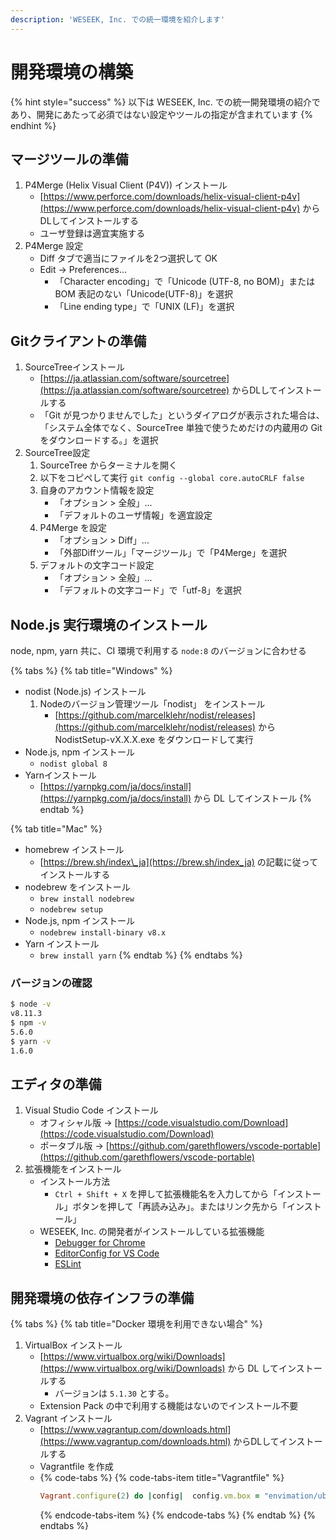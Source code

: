 ```yaml
---
description: 'WESEEK, Inc. での統一環境を紹介します'
---
```


# 開発環境の構築

{% hint style="success" %}
以下は WESEEK, Inc. での統一開発環境の紹介であり、開発にあたって必須ではない設定やツールの指定が含まれています
{% endhint %}

## マージツールの準備

1. P4Merge \(Helix Visual Client \(P4V\)\) インストール
   * [https://www.perforce.com/downloads/helix-visual-client-p4v](https://www.perforce.com/downloads/helix-visual-client-p4v) からDLしてインストールする
   * ユーザ登録は適宜実施する
2. P4Merge 設定
   * Diff タブで適当にファイルを2つ選択して OK
   * Edit -&gt; Preferences...
     * 「Character encoding」で「Unicode \(UTF-8, no BOM\)」または BOM 表記のない「Unicode\(UTF-8\)」を選択
     * 「Line ending type」で「UNIX \(LF\)」を選択

## Gitクライアントの準備

1. SourceTreeインストール
   * [https://ja.atlassian.com/software/sourcetree](https://ja.atlassian.com/software/sourcetree) からDLしてインストールする
   * 「Git が見つかりませんでした」というダイアログが表示された場合は、「システム全体でなく、SourceTree 単独で使うためだけの内蔵用の Git をダウンロードする。」を選択
2. SourceTree設定
   1. SourceTree からターミナルを開く
   2. 以下をコピペして実行 `git config --global core.autoCRLF false`
   3. 自身のアカウント情報を設定
      * 「オプション &gt; 全般」...
      * 「デフォルトのユーザ情報」を適宜設定
   4. P4Merge を設定
      * 「オプション &gt; Diff」...
      * 「外部Diffツール」「マージツール」で「P4Merge」を選択
   5. デフォルトの文字コード設定
      * 「オプション &gt; 全般」...
      * 「デフォルトの文字コード」で「utf-8」を選択

## Node.js 実行環境のインストール

node, npm, yarn 共に、CI 環境で利用する `node:8` のバージョンに合わせる

{% tabs %}
{% tab title="Windows" %}
* nodist \(Node.js\) インストール
  1. Nodeのバージョン管理ツール「nodist」 をインストール
     * [https://github.com/marcelklehr/nodist/releases](https://github.com/marcelklehr/nodist/releases) から NodistSetup-vX.X.X.exe をダウンロードして実行
* Node.js, npm インストール
  * `nodist global 8`
* Yarnインストール
  * [https://yarnpkg.com/ja/docs/install](https://yarnpkg.com/ja/docs/install) から DL してインストール
{% endtab %}

{% tab title="Mac" %}
* homebrew インストール
  * [https://brew.sh/index\_ja](https://brew.sh/index_ja) の記載に従ってインストールする
* nodebrew をインストール
  * `brew install nodebrew`
  * `nodebrew setup`
* Node.js, npm インストール
  * `nodebrew install-binary v8.x`
* Yarn インストール
  * `brew install yarn`
{% endtab %}
{% endtabs %}

### バージョンの確認

```bash
$ node -v
v8.11.3
$ npm -v
5.6.0
$ yarn -v
1.6.0
```

## エディタの準備

1. Visual Studio Code インストール
   * オフィシャル版 → [https://code.visualstudio.com/Download](https://code.visualstudio.com/Download)
   * ポータブル版 → [https://github.com/garethflowers/vscode-portable](https://github.com/garethflowers/vscode-portable)
2. 拡張機能をインストール
   * インストール方法
     * `Ctrl + Shift + X` を押して拡張機能名を入力してから「インストール」ボタンを押して「再読み込み」。またはリンク先から「インストール」
   * WESEEK, Inc. の開発者がインストールしている拡張機能
     * [Debugger for Chrome](https://marketplace.visualstudio.com/items?itemName=msjsdiag.debugger-for-chrome)
     * [EditorConfig for VS Code](https://marketplace.visualstudio.com/items?itemName=EditorConfig.EditorConfig)
     * [ESLint](https://marketplace.visualstudio.com/items?itemName=dbaeumer.vscode-eslint) 

## 開発環境の依存インフラの準備

{% tabs %}
{% tab title="Docker 環境を利用できない場合" %}
1. VirtualBox インストール
   * [https://www.virtualbox.org/wiki/Downloads](https://www.virtualbox.org/wiki/Downloads) から DL してインストールする
     * バージョンは `5.1.30` とする。
   * Extension Pack の中で利用する機能はないのでインストール不要
2. Vagrant インストール
   * [https://www.vagrantup.com/downloads.html](https://www.vagrantup.com/downloads.html) からDLしてインストールする
   * Vagrantfile を作成
   * {% code-tabs %}
     {% code-tabs-item title="Vagrantfile" %}
     ```ruby
     Vagrant.configure(2) do |config|  config.vm.box = "envimation/ubuntu-xenial-docker"  #### provision  ### change mirror (activate if you need)  #config.vm.provision "shell", inline: <<-SHELL  #  sed -i.bak -e "s%http://archive.ubuntu.com/ubuntu/%http://ftp.iij.ad.jp/pub/linux/ubuntu/archive/%g" /etc/apt/sources.list  #SHELL  ### install apt packages  config.vm.provision "shell", preserve_order: true, inline: <<-SHELL    apt-get update && apt-get install -q -y tmux git nano less  SHELL  ### clone git  config.vm.provision "shell", privileged: false, inline: <<-SHELL    git clone https://github.com/weseek/growi-docker-compose  SHELL  ## port forwarding  # MongoDB  config.vm.network "forwarded_port", guest: 27017, host: 27017, host_ip: "127.0.0.1"  # Redis  config.vm.network "forwarded_port", guest: 6379, host: 6379, host_ip: "127.0.0.1"  # ElasticSearch  config.vm.network "forwarded_port", guest: 9200, host: 9200, host_ip: "127.0.0.1"  # elasticsearch-head  config.vm.network "forwarded_port", guest: 9100, host: 9100, host_ip: "127.0.0.1"  # Provider Options  config.vm.provider "virtualbox" do |vb|    vb.customize ["modifyvm", :id, "--memory", "1024"]  endend
     ```
     {% endcode-tabs-item %}
     {% endcode-tabs %}
{% endtab %}
{% endtabs %}

